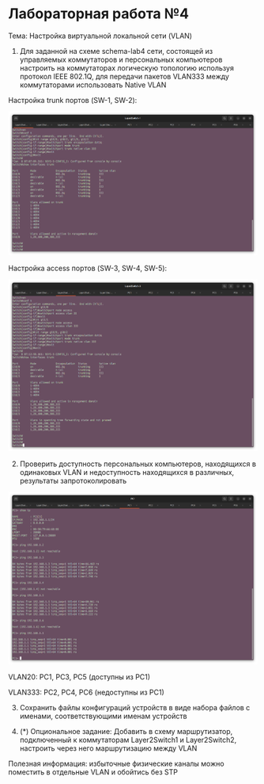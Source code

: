 # Лабораторная работа №4

Тема: Настройка виртуальной локальной сети (VLAN)

1) Для заданной на схеме schema-lab4 сети, состоящей из управляемых коммутаторов и персональных компьютеров настроить на коммутаторах логическую топологию используя протокол IEEE 802.1Q, для передачи пакетов VLAN333 между коммутаторами использовать Native VLAN

Настройка trunk портов (SW-1, SW-2):

![](./screenshot/1.png)

Настройка access портов (SW-3, SW-4, SW-5):

![](./screenshot/2.png)

2) Проверить доступность персональных компьютеров, находящихся в одинаковых VLAN и недоступность находящихся в различных, результаты запротоколировать

![](./screenshot/3.png)

VLAN20: PC1, PC3, PC5 (доступны из PC1)

VLAN333: PC2, PC4, PC6 (недоступны из PC1)

3) Сохранить файлы конфигураций устройств в виде набора файлов с именами, соответствующими именам устройств

4) (*) Опциональное задание: Добавить в схему маршрутизатор, подключенный к коммутаторам Layer2Switch1 и Layer2Switch2, настроить через него маршрутизацию между VLAN

Полезная информация: избыточные физические каналы можно поместить в отдельные VLAN и обойтись без STP